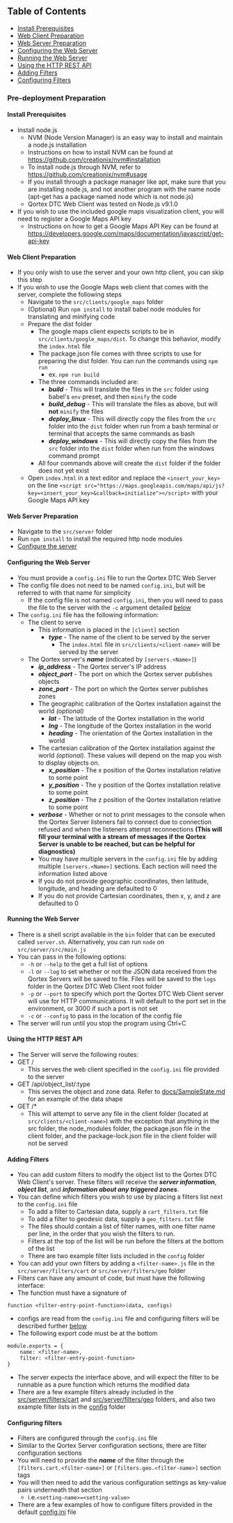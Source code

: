 ## Table of Contents
  - [Install Prerequisites](#install-prerequisites)
  - [Web Client Preparation](#web-client-preparation)
  - [Web Server Preparation](#web-server-preparation)
  - [Configuring the Web Server](#configuring-the-web-server)
  - [Running the Web Server](#running-the-web-server)
  - [Using the HTTP REST API](#using-the-http-rest-api)
  - [Adding Filters](#adding-filters)
  - [Configuring Filters](#configuring-filters)

### Pre-deployment Preparation

<a name="install-prerequisites"/>

#### Install Prerequisites

  - Install node.js
    - NVM (Node Version Manager) is an easy way to install and maintain a node.js installation
    - Instructions on how to install NVM can be found at https://github.com/creationix/nvm#installation
    - To install node.js through NVM, refer to https://github.com/creationix/nvm#usage
    - If you install through a package manager like apt, make sure that you are installing node.js, and not another program with the name node (apt-get has a package named node which is not node.js)
    - Qortex DTC Web Client was tested on Node.js v9.1.0
  - If you wish to use the included google maps visualization client, you will need to register a Google Maps API key
    - Instructions on how to get a Google Maps API Key can be found at https://developers.google.com/maps/documentation/javascript/get-api-key

<a name="web-client-preparation"/>

#### Web Client Preparation
  - If you only wish to use the server and your own http client, you can skip this step
  - If you wish to use the Google Maps web client that comes with the server, complete the following steps
    - Navigate to the ```src/clients/google_maps``` folder
    - (Optional) Run ```npm install``` to install babel node modules for translating and minifying code
    - Prepare the dist folder
      - The google maps client expects scripts to be in ```src/clients/google_maps/dist```. To change this behavior, modify the ```index.html``` file
      - The package.json file comes with three scripts to use for preparing the dist folder. You can run the commands using ```npm run```
        - ex. ```npm run build```
      - The three commands included are:
        - ***build*** - This will translate the files in the ```src``` folder using babel's ```env``` preset, and then ```minify``` the code
        - ***build_debug*** - This will translate the files as above, but will **not** ```minify``` the files
        - ***deploy_linux*** - This will directly copy the files from the ```src``` folder into the ```dist``` folder when run from a bash terminal or terminal that accepts the same commands as bash
        - ***deploy_windows*** - This will directly copy the files from the ```src``` folder into the ```dist``` folder when run from the windows command prompt
      - All four commands above will create the ```dist``` folder if the folder does not yet exist
    - Open ```index.html``` in a text editor and replace the ```<insert_your_key>``` on the line ```<script src="https://maps.googleapis.com/maps/api/js?key=<insert_your_key>&callback=initialize"></script>``` with your Google Maps API key

<a name="web-server-preparation"/>

#### Web Server Preparation
  - Navigate to the ```src/server``` folder
  - Run ```npm install``` to install the required http node modules
  - [Configure the server](#configuring-the-web-server)

<a name="configuring-the-web-server"/>

#### Configuring the Web Server
  - You must provide a ```config.ini``` file to run the Qortex DTC Web Server
  - The config file does not need to be named ```config.ini```, but will be referred to with that name for simplicity
    - If the config file is not named ```config.ini```, then you will need to pass the file to the server with the ```-c``` argument detailed [below](#running-the-web-server)
  - The ```config.ini``` file has the following information:
    - The client to serve
      - This information is placed in the ```[client]``` section
        - ***type*** - The name of the client to be served by the server
          - The ```index.html``` file in ```src/clients/<client-name>``` will be served by the server
    - The Qortex server's ***name*** (indicated by ```[servers.<Name>]```)
      - ***ip_address*** - The Qortex server's IP address
      - ***object_port*** - The port on which the Qortex server publishes objects
      - ***zone_port*** - The port on which the Qortex server publishes zones
      - The geographic calibration of the Qortex installation against the world *(optional)*
        - ***lat*** - The latitude of the Qortex installation in the world
        - ***lng*** - The longitude of the Qortex installation in the world
        - ***heading*** - The orientation of the Qortex installation in the world
      - The cartesian calibration of the Qortex installation against the world *(optional)*. These values will depend on the map you wish to display objects on.
        - ***x_position*** - The x position of the Qortex installation relative to some point
        - ***y_position*** - The y position of the Qortex installation relative to some point
        - ***z_position*** - The z position of the Qortex installation relative to some point
      - ***verbose*** - Whether or not to print messages to the console when the Qortex Server listeners fail to connect due to connection refused and when the listeners attempt reconnections **(This will fill your terminal with a stream of messages if the Qortex Server is unable to be reached, but can be helpful for diagnostics)**
      - You may have multiple servers in the ```config.ini``` file by adding multiple ```[servers.<Name>]``` sections. Each section will need the information listed above
      - If you do not provide geographic coordinates, then latitude, longitude, and heading are defaulted to 0
      - If you do not provide Cartesian coordinates, then x, y, and z are defaulted to 0

<a name="running-the-web-server"/>

#### Running the Web Server
  - There is a shell script available in the ```bin``` folder that can be executed called ```server.sh```. Alternatively, you can run ```node``` on ```src/server/src/main.js```
  - You can pass in the following options:
    - ```-h``` or ```--help``` to the get a full list of options
    - ```-l``` or ```--log``` to set whether or not the JSON data received from the Qortex Servers will be saved to file. Files will be saved to the ```logs``` folder in the Qortex DTC Web Client root folder
    - ```-p``` or ```--port``` to specify which port the Qortex DTC Web Client server will use for HTTP communications. It will default to the port set in the environment, or 3000 if such a port is not set
    - ```-c``` or ```--config``` to pass in the location of the config file
  - The server will run until you stop the program using Ctrl+C

<a name="using-the-http-rest-api"/>

#### Using the HTTP REST API
  - The Server will serve the following routes:
  - GET /
    - This serves the web client specified in the ```config.ini``` file provided to the server
  - GET /api/object_list/:type
    - This serves the object and zone data. Refer to [docs/SampleState.md](docs/SampleState.md) for an example of the data shape
  - GET /*
    - This will attempt to serve any file in the client folder (located at ```src/clients/<client-name>```) with the exception that anything in the src folder, the node_modules folder, the package.json file in the client folder, and the package-lock.json file in the client folder will not be served

<a name="adding-filters"/>

#### Adding Filters
  - You can add custom filters to modify the object list to the Qortex DTC Web Client's server. These filters will receive the ***server information***, ***object list***, and ***information about any triggered zones***.
  - You can define which filters you wish to use by placing a filters list next to the ```config.ini``` file
    - To add a filter to Cartesian data, supply a ```cart_filters.txt``` file
    - To add a filter to geodesic data, supply a ```geo_filters.txt``` file
    - The files should contain a list of filter names, with one filter name per line, in the order that you wish the filters to run.
    - Filters at the top of the list will be run before the filters at the bottom of the list
    - There are two example filter lists included in the ```config``` folder
  - You can add your own filters by adding a ```<filter-name>.js``` file in the ```src/server/filters/cart``` or ```src/server/filters/geo``` folder
  - Filters can have any amount of code, but must have the following interface:
  - The function must have a signature of
  ```
  function <filter-entry-point-function>(data, configs)

  ```
  - configs are read from the ```config.ini``` file and configuring filters will be described further [below](#configuring-filters)
  - The following export code must be at the bottom

  ```
  module.exports = {
      name: <filter-name>,
      filter: <filter-entry-point-function>
  }
  ```

  - The server expects the interface above, and will expect the filter to be runnable as a pure function which returns the modified data
  - There are a few example filters already included in the [src/server/filters/cart](src/server/filters/cart) and [src/server/filters/geo](src/server/filters/geo) folders, and also two example filter lists in the [config](config) folder

<a name="configuring-filters"/>

#### Configuring filters
  - Filters are configured through the ```config.ini``` file
  - Similar to the Qortex Server configuration sections, there are filter configuration sections
  - You will need to provide the ***name*** of the filter through the ```[filters.cart.<filter-name>]``` or ```[filters.geo.<filter-name>]``` section tags
  - You will then need to add the various configuration settings as key-value pairs underneath that section
    - i.e.```<setting-name>=<setting-value>```
  - There are a few examples of how to configure filters provided in the default [config.ini](config/config.ini) file
